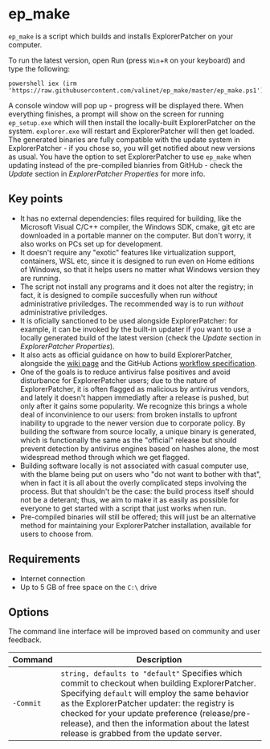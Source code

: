 # ep_make

`ep_make` is a script which builds and installs ExplorerPatcher on your computer.

To run the latest version, open Run (press `Win`+`R` on your keyboard) and type the following:

```
powershell iex (irm 'https://raw.githubusercontent.com/valinet/ep_make/master/ep_make.ps1')
```

A console window will pop up - progress will be displayed there. When everything finishes, a prompt will show on the screen for running `ep_setup.exe` which will then install the locally-built ExplorerPatcher on the system. `explorer.exe` will restart and ExplorerPatcher will then get loaded. The generated binaries are fully compatible with the update system in ExplorerPatcher - if you chose so, you will get notified about new versions as usual. You have the option to set ExplorerPatcher to use `ep_make` when updating instead of the pre-compiled bianries from GitHub - check the *Update* section in *ExplorerPatcher Properties* for more info.

## Key points

* It has no external dependencies: files required for building, like the Microsoft Visual C/C++ compiler, the Windows SDK, cmake, git etc are downloaded in a portable manner on the computer. But don't worry, it also works on PCs set up for development.
* It doesn't require any "exotic" features like virtualization support, containers, WSL etc, since it is designed to run even on Home editions of Windows, so that it helps users no matter what Windows version they are running.
* The script not install any programs and it does not alter the registry; in fact, it is designed to compile succesfully when run *without* administrative priviledges. The recommended way is to run *without* administrative priviledges.
* It is oficially sanctioned to be used alongside ExplorerPatcher: for example, it can be invoked by the built-in updater if you want to use a locally generated build of the latest version (check the *Update* section in *ExplorerPatcher Properties*).
* It also acts as official guidance on how to build ExplorerPatcher, alongside the [wiki page](https://github.com/valinet/ExplorerPatcher/wiki/Compiling) and the GitHub Actions [workflow specification](https://github.com/valinet/ExplorerPatcher/blob/master/.github/workflows/build.yml).
* One of the goals is to reduce antivirus false positives and avoid disturbance for ExplorerPatcher users; due to the nature of ExplorerPatcher, it is often flagged as malicious by antivirus vendors, and lately it doesn't happen immediatly after a release is pushed, but only after it gains some popularity. We recognize this brings a whole deal of inconvinience to our users: from broken installs to upfront inability to upgrade to the newer version due to corporate policy. By building the software from source locally, a unique binary is generated, which is functionally the same as the "official" release but should prevent detection by antivirus engines based on hashes alone, the most widespread method through which we get flagged.
* Building software locally is not associated with casual computer use, with the blame being put on users who "do not want to bother with that", when in fact it is all about the overly complicated steps involving the process. But that shouldn't be the case: the build process itself should not be a deterant; thus, we aim to make it as easily as possible for everyone to get started with a script that just works when run.
* Pre-compiled binaries will still be offered; this will just be an alternative method for maintaining your ExplorerPatcher installation, available for users to choose from.

## Requirements

* Internet connection
* Up to 5 GB of free space on the `C:\` drive

## Options

The command line interface will be improved based on community and user feedback.

| Command | Description |
| ----------- | ----------- |
| `-Commit`| `string, defaults to "default"` Specifies which commit to checkout when building ExplorerPatcher. Specifying `default` will employ the same behavior as the ExplorerPatcher updater: the registry is checked for your update preference (release/pre-release), and then the information about the latest release is grabbed from the update server. |
